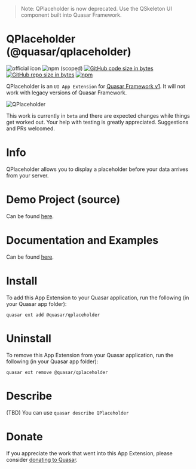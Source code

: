 > Note: QPlaceholder is now deprecated. Use the QSkeleton UI component built into Quasar Framework.

QPlaceholder (@quasar/qplaceholder)
===

![official icon](https://img.shields.io/badge/Quasar%201.0-Official%20UI%20App%20Extension-blue.svg)
![npm (scoped)](https://img.shields.io/npm/v/@quasar/quasar-app-extension-qplaceholder.svg?style=plastic)
[![GitHub code size in bytes](https://img.shields.io/github/languages/code-size/quasarframework/app-extension-qplaceholder.svg)]()
[![GitHub repo size in bytes](https://img.shields.io/github/repo-size/quasarframework/app-extension-qplaceholder.svg)]()
[![npm](https://img.shields.io/npm/dt/@quasar/quasar-app-extension-qplaceholder.svg)](https://www.npmjs.com/package/@quasar/quasar-app-extension-qplaceholder)

QPlaceholder is an `UI App Extension` for [Quasar Framework v1](https://v1.quasar-framework.org/). It will not work with legacy versions of Quasar Framework.

![QPlaceholder](https://raw.githubusercontent.com/quasarframework/app-extension-qplaceholder/dev/demo/src/statics/qplaceholder2.png)

This work is currently in `beta` and there are expected changes while things get worked out. Your help with testing is greatly appreciated. Suggestions and PRs welcomed.

# Info
QPlaceholder allows you to display a placeholder before your data arrives from your server.

# Demo Project (source)
Can be found [here](https://github.com/quasarframework/app-extension-qplaceholder/tree/master/demo).

# Documentation and Examples
Can be found [here](https://quasarframework.github.io/app-extension-qplaceholder).

# Install
To add this App Extension to your Quasar application, run the following (in your Quasar app folder):
```
quasar ext add @quasar/qplaceholder
```

# Uninstall
To remove this App Extension from your Quasar application, run the following (in your Quasar app folder):
```
quasar ext remove @quasar/qplaceholder
```

# Describe
(TBD) You can use `quasar describe QPlaceholder`

# Donate
If you appreciate the work that went into this App Extension, please consider [donating to Quasar](https://donate.quasar.dev).
